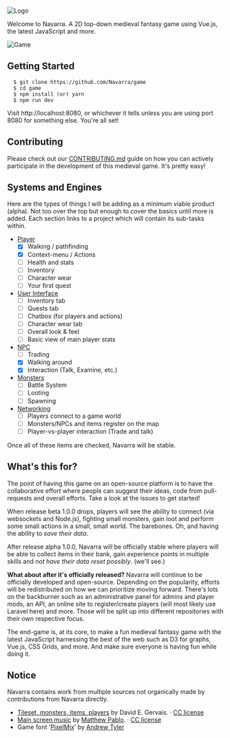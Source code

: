 ![Logo](https://github.com/Navarra/game/raw/master/src/assets/logo.png "Logo")

Welcome to Navarra. A 2D top-down medieval fantasy game using Vue.js, the latest JavaScript and more.

![Game](https://github.com/Navarra/game/raw/master/src/assets/navarra_readme_hero.png "Tilemap")

## Getting Started

      $ git clone https://github.com/Navarra/game
      $ cd game
      $ npm install (or) yarn
      $ npm run dev

Visit http://localhost:8080, or whichever it tells unless you are using port 8080 for something else. You're all set!

## Contributing

Please check out our [CONTRIBUTING.md](https://github.com/Navarra/game/blob/master/CONTRIBUTING.md) guide on how you can actively participate in the development of this medieval game. It's pretty easy!

## Systems and Engines

Here are the types of things I will be adding as a minimum viable product (alpha). Not too over the top but enough to cover the basics until more is added. Each section links to a project which will contain its sub-tasks within.

- [Player](https://github.com/Navarra/game/projects/1)
  - [x] Walking / pathfinding
  - [x] Context-menu / Actions
  - [ ] Health and stats
  - [ ] Inventory
  - [ ] Character wear
  - [ ] Your first quest
- [User Interface](https://github.com/Navarra/game/projects/2)
  - [ ] Inventory tab
  - [ ] Quests tab
  - [ ] Chatbox (for players and actions)
  - [ ] Character wear tab
  - [ ] Overall look &amp; feel
  - [ ] Basic view of main player stats
- [NPC](https://github.com/Navarra/game/projects/3)
  - [ ] Trading
  - [x] Walking around
  - [x] Interaction (Talk, Examine, etc.)
- [Monsters](https://github.com/Navarra/game/projects/3)
  - [ ] Battle System
  - [ ] Looting
  - [ ] Spawning
- [Networking](https://github.com/Navarra/game/projects/5)
  - [ ] Players connect to a game world
  - [ ] Monsters/NPCs and items register on the map
  - [ ] Player-vs-player interaction (Trade and talk)

Once all of these items are checked, Navarra will be stable.

## What's this for?

The point of having this game on an open-source platform is to have the collaborative effort where people can suggest their ideas, code from pull-requests and overall efforts. Take a look at the issues to get started!

When release beta 1.0.0 drops, players will see the ability to connect (via websockets and Node.js), fighting small monsters, gain loot and perform some small actions in a small, small world. The barebones. Oh, and having the ability to _save their data_.

After release alpha 1.0.0, Navarra will be officially stable where players will be able to collect items in their bank, gain experience points in multiple skills and *not have their data reset possibly*. (we'll see.)

**What about after it's officially released?** Navarra will continue to be officially developed and open-source. Depending on the popularity, efforts will be redistributed on how we can prioritize moving forward. There's lots on the backburner such as an administrative panel for admins and player mods, an API, an online site to register/create players (will most likely use Laravel here) and more. Those will be split up into different repositories with their own respective focus.

The end-game is, at its core, to make a fun medieval fantasy game with the latest JavaScript harnessing the best of the web such as D3 for graphs, Vue.js, CSS Grids, and more. And make sure everyone is having fun while doing it.

## Notice

Navarra contains work from multiple sources not organically made by contributions from Navarra directly.

- [Tileset, monsters, items, players](http://pousse.rapiere.free.fr/tome/tome-tiles.htm) by David E. Gervais. &middot; [CC license](https://creativecommons.org/licenses/by/3.0/)
- [Main screen music](https://opengameart.org/content/enchanted-festival) by [Matthew Pablo](http://www.matthewpablo.com). &middot; [CC license](https://creativecommons.org/licenses/by/3.0/)
- Game font '[PixelMix](https://www.dafont.com/pixelmix.font)' by [Andrew Tyler](http://andrewtyler.net/fonts/)